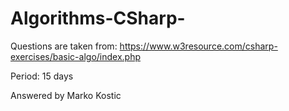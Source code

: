# Algorithms-CSharp-


Questions are taken from: 
https://www.w3resource.com/csharp-exercises/basic-algo/index.php

Period: 15 days

Answered by Marko Kostic
